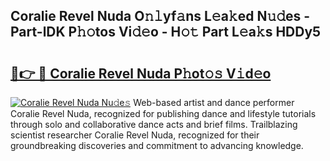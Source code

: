 ## Coralie Revel Nuda O𝚗𝚕yf𝚊ns L𝚎a𝚔ed N𝚞𝚍es - Part-lDK P𝚑𝚘tos Vi𝚍𝚎o - H𝚘𝚝 Part L𝚎a𝚔s HDDy5

# <h2><a href="http://kfc6afj.oniu.top/?m=Coralie+Revel+Nuda">🔗👉 🔴 Coralie Revel Nuda P𝚑ot𝚘𝚜 V𝚒d𝚎o</a></h2>

[![Coralie Revel Nuda Nu𝚍e𝚜](https://i.imgur.com/0qMVB7G.gif)](http://kfc6afj.oniu.top/?m=Coralie+Revel+Nuda)
Web-based artist and dance performer Coralie Revel Nuda, recognized for publishing dance and lifestyle tutorials through solo and collaborative dance acts and brief films. Trailblazing scientist researcher Coralie Revel Nuda, recognized for their groundbreaking discoveries and commitment to advancing knowledge.  
